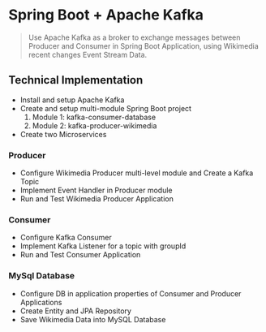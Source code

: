 # Spring Boot + Apache Kafka

> Use Apache Kafka as a broker to exchange messages between Producer and Consumer in Spring Boot Application, using Wikimedia recent changes Event Stream Data.

## Technical Implementation 
- Install and setup Apache Kafka
- Create and setup multi-module Spring Boot project
  1. Module 1: kafka-consumer-database
  2. Module 2: kafka-producer-wikimedia
- Create two Microservices

### Producer
- Configure Wikimedia Producer multi-level module and Create a Kafka Topic
- Implement Event Handler in Producer module
- Run and Test Wikimedia Producer Application 

### Consumer
- Configure Kafka Consumer 
- Implement Kafka Listener for a topic with groupId
- Run and Test Consumer Application

### MySql Database 
- Configure DB in application properties of Consumer and Producer Applications 
- Create Entity and JPA Repository 
- Save Wikimedia Data into MySQL Database 
